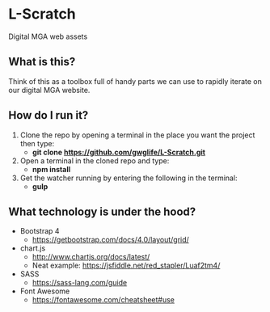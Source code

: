 # L-Scratch
Digital MGA web assets

## What is this?
Think of this as a toolbox full of handy parts we can use to rapidly iterate on our digital MGA website.

## How do I run it?

1. Clone the repo by opening a terminal in the place you want the project then type:
   - **git clone https://github.com/gwglife/L-Scratch.git**
2. Open a terminal in the cloned repo and type:
   - **npm install**
3. Get the watcher running by entering the following in the terminal:
   - **gulp**

## What technology is under the hood?

- Bootstrap 4
  - https://getbootstrap.com/docs/4.0/layout/grid/
- chart.js
  - http://www.chartjs.org/docs/latest/
  - Neat example: https://jsfiddle.net/red_stapler/Luaf2tm4/
- SASS
  - https://sass-lang.com/guide
- Font Awesome
  - https://fontawesome.com/cheatsheet#use

